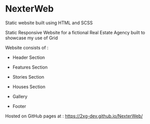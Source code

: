 # NexterWeb
Static website built using HTML and SCSS

Static Responsive Website for a fictional Real Estate Agency built to showcase my use of Grid

Website consists of : 

- Header Section

- Features Section

- Stories Section

- Houses Section

- Gallery

- Footer

Hosted on GitHub pages at : https://2xg-dev.github.io/NexterWeb/

